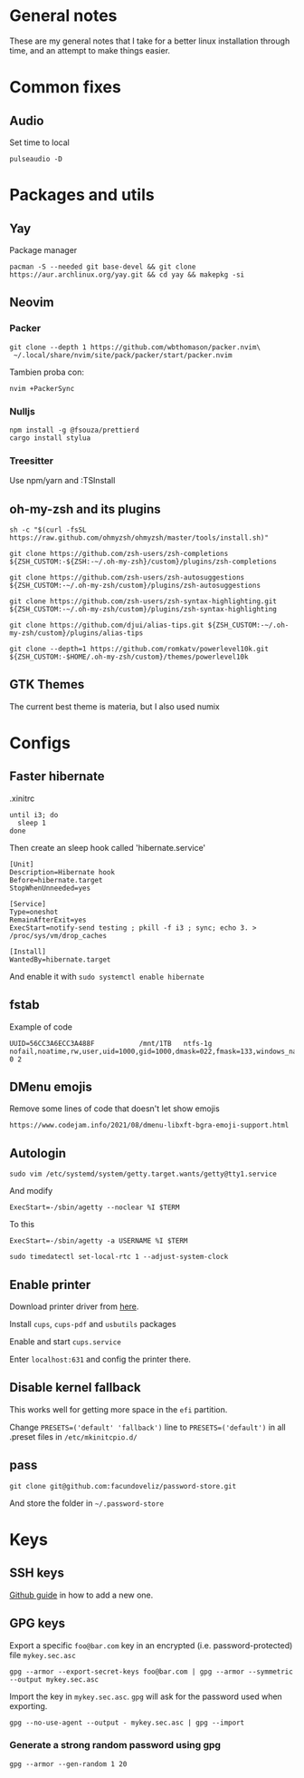 # General notes

These are my general notes that I take for a better linux installation through time, and an attempt to make things easier.

# Common fixes

## Audio

Set time to local

```
pulseaudio -D
```

# Packages and utils

## Yay

Package manager

```
pacman -S --needed git base-devel && git clone https://aur.archlinux.org/yay.git && cd yay && makepkg -si
```

## Neovim

### Packer

```
git clone --depth 1 https://github.com/wbthomason/packer.nvim\
 ~/.local/share/nvim/site/pack/packer/start/packer.nvim
```

Tambien proba con:

```
nvim +PackerSync
```

### Nulljs

```
npm install -g @fsouza/prettierd
cargo install stylua
```

### Treesitter

Use npm/yarn and :TSInstall

## oh-my-zsh and its plugins

```
sh -c "$(curl -fsSL https://raw.github.com/ohmyzsh/ohmyzsh/master/tools/install.sh)"
```

```
git clone https://github.com/zsh-users/zsh-completions ${ZSH_CUSTOM:-${ZSH:-~/.oh-my-zsh}/custom}/plugins/zsh-completions
```

```
git clone https://github.com/zsh-users/zsh-autosuggestions ${ZSH_CUSTOM:-~/.oh-my-zsh/custom}/plugins/zsh-autosuggestions
```

```
git clone https://github.com/zsh-users/zsh-syntax-highlighting.git ${ZSH_CUSTOM:-~/.oh-my-zsh/custom}/plugins/zsh-syntax-highlighting
```

```
git clone https://github.com/djui/alias-tips.git ${ZSH_CUSTOM:-~/.oh-my-zsh/custom}/plugins/alias-tips
```

```
git clone --depth=1 https://github.com/romkatv/powerlevel10k.git ${ZSH_CUSTOM:-$HOME/.oh-my-zsh/custom}/themes/powerlevel10k
```

## GTK Themes

The current best theme is materia, but I also used numix

# Configs

## Faster hibernate

.xinitrc

```
until i3; do
  sleep 1
done
```

Then create an sleep hook called 'hibernate.service'

```
[Unit]
Description=Hibernate hook
Before=hibernate.target
StopWhenUnneeded=yes

[Service]
Type=oneshot
RemainAfterExit=yes
ExecStart=notify-send testing ; pkill -f i3 ; sync; echo 3. > /proc/sys/vm/drop_caches

[Install]
WantedBy=hibernate.target
```

And enable it with `sudo systemctl enable hibernate`

## fstab

Example of code

```
UUID=56CC3A6ECC3A488F           /mnt/1TB   ntfs-1g nofail,noatime,rw,user,uid=1000,gid=1000,dmask=022,fmask=133,windows_names,auto,hide_hid_files, 0 2
```

## DMenu emojis

Remove some lines of code that doesn't let show emojis

```
https://www.codejam.info/2021/08/dmenu-libxft-bgra-emoji-support.html
```

## Autologin

```
sudo vim /etc/systemd/system/getty.target.wants/getty@tty1.service
```

And modify

```
ExecStart=-/sbin/agetty --noclear %I $TERM
```

To this

```
ExecStart=-/sbin/agetty -a USERNAME %I $TERM
```

```
sudo timedatectl set-local-rtc 1 --adjust-system-clock
```

## Enable printer

Download printer driver from [here](https://www.bchemnet.com/suldr/suld.html).

Install `cups`, `cups-pdf` and `usbutils` packages

Enable and start `cups.service`

Enter `localhost:631` and config the printer there.

## Disable kernel fallback

This works well for getting more space in the `efi` partition.

Change `PRESETS=('default' 'fallback')` line to `PRESETS=('default')` in all .preset files in `/etc/mkinitcpio.d/`

## pass

```
git clone git@github.com:facundoveliz/password-store.git
```

And store the folder in `~/.password-store`

# Keys

## SSH keys

[Github guide](https://docs.github.com/en/authentication/connecting-to-github-with-ssh/generating-a-new-ssh-key-and-adding-it-to-the-ssh-agent) in how to add a new one.

## GPG keys

Export a specific `foo@bar.com` key in an encrypted (i.e. password-protected) file `mykey.sec.asc`

```
gpg --armor --export-secret-keys foo@bar.com | gpg --armor --symmetric --output mykey.sec.asc
```

Import the key in `mykey.sec.asc`. `gpg` will ask for the password used when exporting.

```
gpg --no-use-agent --output - mykey.sec.asc | gpg --import
```

### Generate a strong random password using gpg

```
gpg --armor --gen-random 1 20
```
